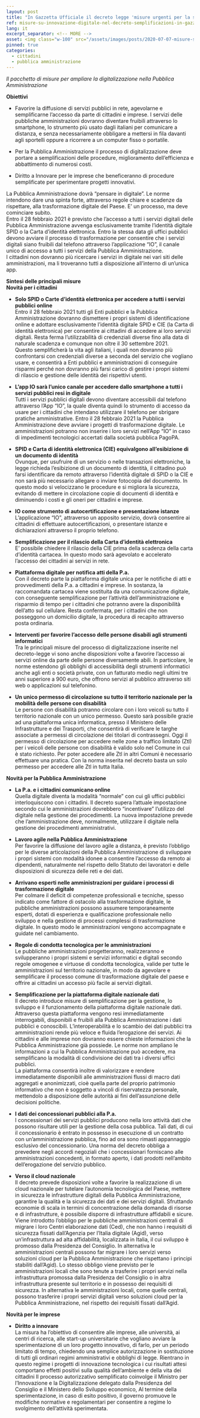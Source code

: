 ```yaml
---
layout: post
title: "In Gazzetta Ufficiale il decreto legge 'misure urgenti per la semplificazione e l'innovazione digitale'"
ref: misure-su-innovazione-digitale-nel-decreto-semplificazioni-in-gazzetta-uffiiale
lang: it
excerpt_separator: <!-- MORE -->
asset: <img class="w-100" src="/assets/images/posts/2020-07-07-misure-su-innovazione-digitale-nel-decreto-semplificazioni.jpg" alt="In Gazzetta Ufficiale il decreto legge 'misure urgenti per la semplificazione e l'innovazione digitale'"/>
pinned: true
categories:
  - cittadini
  - pubblica amministrazione
---
```


_Il pacchetto di misure per ampliare la digitalizzazione nella Pubblica Amministrazione_

<!-- MORE -->

**Obiettivi**  

-	Favorire la diffusione di servizi pubblici in rete, agevolarne e semplificarne l’accesso da parte di cittadini e imprese. I servizi delle pubbliche amministrazioni dovranno diventare fruibili attraverso lo smartphone, lo strumento più usato dagli italiani per comunicare a distanza, e senza necessariamente obbligare a  mettersi in fila davanti agli sportelli oppure a ricorrere a un computer fisso o portatile.  

-	Per la Pubblica Amministrazione il processo di digitalizzazione deve portare a semplificazioni delle procedure, miglioramento dell’efficienza e abbattimento di numerosi costi.  

-	Diritto a Innovare per le imprese che beneficeranno di procedure semplificate per sperimentare progetti innovativi.  

La Pubblica Amministrazione dovrà “pensare in digitale”. Le norme intendono dare una spinta forte, attraverso regole chiare e scadenze da rispettare, alla trasformazione digitale del Paese. E’ un processo, ma deve cominciare subito.  
Entro il 28 febbraio 2021 è previsto che l’accesso a tutti i servizi digitali delle Pubblica Amministrazione avvenga esclusivamente tramite l’identità digitale SPID o la Carta d’identità elettronica. Entro la stessa data gli uffici pubblici  devono avviare il processo di trasformazione per consentire che i servizi digitali siano fruibili dal  telefono attraverso l’applicazione “IO”, il canale unico di accesso a tutti i servizi della Pubblica Amministrazione.  
I cittadini non dovranno più ricercare i servizi in digitale nei vari siti delle amministrazioni, ma li troveranno tutti a disposizione  all’interno di un’unica app.  

**Sintesi delle principali misure**  
**Novità per i cittadini**  

* **Solo SPID o Carte d’identità elettronica  per accedere a tutti i servizi pubblici online**  
Entro il 28 febbraio 2021 tutti gli Enti pubblici e la Pubblica Amministrazione dovranno dismettere i propri sistemi di identificazione online e adottare esclusivamente l’identità digitale SPID e CIE (la Carta di identità elettronica) per consentire ai cittadini di accedere ai loro servizi digitali. Resta ferma l’utilizzabilità di credenziali diverse fino alla data di naturale scadenza e comunque non oltre il 30 settembre 2021.  
Questo semplificherà la vita agli italiani, i quali non dovranno più confrontarsi con credenziali diverse a seconda del servizio che vogliano usare, e consentirà a Enti pubblici e amministrazioni di conseguire risparmi perché non dovranno più farsi carico di gestire i propri sistemi di rilascio e gestione delle identità dei rispettivi utenti.  

* **L’app IO sarà l’unico canale per accedere dallo smartphone a tutti i servizi pubblici resi in digitale**  
Tutti i servizi pubblici digitali devono diventare accessibili dal telefono attraverso l’App “IO”, la quale diventa quindi lo strumento di accesso da usare per i cittadini che intendano utilizzare il telefono per sbrigare pratiche amministrative. Entro il 28 febbraio 2021 la Pubblica Amministrazione deve avviare i progetti  di  trasformazione digitale.  Le amministrazioni potranno non inserire i loro servizi nell’App “IO” in caso di impedimenti tecnologici accertati dalla società pubblica PagoPA.  

* **SPID e Carta di identità elettronica (CIE) equivalgono all’esibizione di un documento di identità**  
Ovunque, per usufruire di un servizio o nelle transazioni elettroniche, la legge richieda l’esibizione di un documento di identità, il cittadino può farsi identificare da remoto attraverso l’identità digitale di SPID o la CIE e non sarà più necessario allegare o inviare fotocopia del documento. In questo modo si velocizzano le procedure e si migliora la sicurezza, evitando di mettere in circolazione copie di documenti di identità e diminuendo i costi e gli oneri per cittadini e imprese.  

* **IO come strumento di autocertificazione e presentazione istanze**  
L’applicazione “IO”, attraverso un apposito servizio, dovrà consentire ai cittadini di effettuare autocertificazioni, o presentare istanze e dichiarazioni attraverso  il proprio telefono.  

* **Semplificazione per il rilascio della Carta d’identità elettronica**  
E’ possibile chiedere il rilascio della CIE prima della scadenza della carta d’identità cartacea. In questo modo sarà agevolato e accelerato l’accesso dei cittadini ai servizi in rete.  

* **Piattaforma digitale per notifica atti della P.a.**  
Con il decreto parte la piattaforma digitale unica per le notifiche di atti e provvedimenti della P.a. a cittadini e imprese. In sostanza, la raccomandata cartacea viene sostituita da una comunicazione digitale, con  conseguente semplificazione per l’attività dell’amministrazione e risparmio di tempo per i cittadini che potranno avere la disponibilità dell’atto sul cellulare. Resta confermata, per i cittadini che non posseggono un domicilio digitale, la procedura di recapito attraverso posta ordinaria.  

* **Interventi per favorire l’accesso delle persone disabili agli strumenti informatici**  
Tra le principali misure del processo di digitalizzazione inserite nel decreto-legge vi sono anche disposizioni volte a favorire l’accesso ai servizi online da parte delle persone diversamente abili.  In particolare, le norme estendono gli obblighi di accessibilità degli strumenti informatici anche agli enti o società private, con un fatturato medio negli ultimi tre anni  superiore a 900 euro, che offrono servizi al pubblico attraverso siti web o applicazioni sul telefonino.  

* **Un unico permesso di circolazione su tutto il  territorio nazionale per la mobilità delle persone con disabilità**  
Le persone con disabilità potranno circolare con i loro veicoli su tutto il territorio nazionale con un unico permesso. Questo sarà possibile grazie ad una piattaforma unica informatica, presso il Ministero delle Infrastrutture e dei Trasporti, che consentirà di verificare le targhe associate a permessi di circolazione dei titolari di contrassegni. Oggi il permesso di circolazione per accedere nelle zone a traffico limitato (Ztl) per i veicoli delle persone con disabilità è valido solo nel Comune in cui è stato richiesto. Per poter accedere alle Ztl in altri Comuni è necessario effettuare una pratica. Con la norma inserita nel decreto basta un solo permesso per accedere alle Ztl in tutta Italia.  

**Novità per la Pubblica Amministrazione**  
* **La P.a. e i cittadini comunicano online**  
Quella digitale diventa la modalità “normale” con cui gli uffici pubblici interloquiscono con i cittadini. Il decreto supera l’attuale impostazione secondo cui le amministrazioni dovrebbero “incentivare” l’utilizzo del digitale nella gestione dei procedimenti. La nuova impostazione prevede che l’amministrazione deve, normalmente, utilizzare il digitale nella gestione dei procedimenti amministrativi.  

* **Lavoro agile nella Pubblica Amministrazione**  
Per favorire la diffusione del lavoro agile a distanza, è previsto l’obbligo per le diverse articolazioni della Pubblica Amministrazione di sviluppare i propri sistemi con modalità idonee a consentire l’accesso da remoto ai dipendenti, naturalmente nel rispetto dello Statuto dei lavoratori e delle disposizioni di sicurezza delle reti e dei dati.  

* **Arrivano esperti nelle amministrazioni per guidare i processi di trasformazione digitale**  
Per colmare il deficit di competenze professionali e tecniche, spesso indicato come fattore di ostacolo alla trasformazione digitale, le pubbliche amministrazioni possono  assumere temporaneamente esperti, dotati di esperienza e qualificazione professionale nello sviluppo e nella gestione di processi complessi di trasformazione digitale. In questo modo le amministrazioni vengono accompagnate e guidate nel cambiamento.  

* **Regole di condotta tecnologica per le amministrazioni**  
Le pubbliche amministrazioni progetteranno, realizzeranno e svilupperanno i propri sistemi e servizi informatici e digitali secondo regole omogenee e virtuose di condotta tecnologica, valide per tutte le amministrazioni sul territorio nazionale, in modo da agevolare e semplificare il processo comune di trasformazione digitale del paese e offrire ai cittadini un accesso più facile ai servizi digitali.

* **Semplificazione per la piattaforma digitale nazionale dati**  
Il decreto introduce misure di semplificazione per la gestione, lo sviluppo e il funzionamento della piattaforma digitale nazionale dati. Attraverso questa piattaforma vengono resi immediatamente interrogabili, disponibili e fruibili alla Pubblica Amministrazione i dati pubblici e conoscibili. L’interoperabilità e lo scambio dei dati pubblici tra amministrazioni rende più veloce e fluida l’erogazione dei servizi. Ai cittadini e alle imprese non dovranno essere chieste informazioni che la Pubblica Amministrazione già possiede. Le norme non ampliano le informazioni a cui la Pubblica Amministrazione può accedere, ma semplificano la modalità di condivisione dei dati tra i diversi uffici pubblici.  
La piattaforma consentirà inoltre di valorizzare e rendere immediatamente disponibili alle amministrazioni flussi di macro dati aggregati e anonimizzati, cioè quella parte del proprio patrimonio informativo che non è soggetto a vincoli di riservatezza personale, mettendolo a disposizione delle autorità ai fini dell’assunzione delle decisioni politiche.  

* **I dati dei concessionari pubblici alla P.a.**  
I concessionari dei servizi pubblici producono nella loro attività  dati che possono risultare utili per la gestione della cosa pubblica. Tali dati, di cui il concessionario è entrato in possesso in esecuzione di un contratto con un’amministrazione pubblica, fino ad ora sono rimasti appannaggio esclusivo del concessionario. Una norma del decreto obbliga a prevedere negli accordi negoziali che i concessionari forniscano alle amministrazioni concedenti, in formato aperto, i dati prodotti nell’ambito dell’erogazione del servizio pubblico.  

* **Verso il cloud nazionale**  
Il decreto prevede disposizioni volte a favorire la realizzazione di un cloud nazionale per tutelare l’autonomia tecnologica del Paese, mettere in sicurezza le infrastrutture digitali della Pubblica Amministrazione, garantire la qualità e la sicurezza dei dati e dei servizi digitali. Sfruttando economie di scala in termini di concentrazione della domanda di risorse e di infrastrutture, è possibile disporre di infrastrutture affidabili e sicure.  
Viene introdotto l’obbligo per le pubbliche amministrazioni centrali di migrare i loro Centri elaborazione dati (Ced), che non hanno i requisiti di sicurezza fissati dall’Agenzia per l’Italia digitale (Agid), verso un’infrastruttura ad alta affidabilità, localizzata in Italia, il cui sviluppo è promosso dalla Presidenza del Consiglio. In alternativa le amministrazioni centrali possono far migrare i loro servizi verso soluzioni cloud per la Pubblica Amministrazione  che rispettano i principi stabiliti dall’Agid). Lo stesso obbligo viene previsto per le amministrazioni locali che sono tenute a trasferire i propri servizi nella infrastruttura promossa dalla Presidenza del Consiglio o in altra infrastruttura presente sul territorio e in possesso dei requisiti di sicurezza. In alternativa le amministrazioni locali, come quelle centrali, possono trasferire i propri servizi digitali verso soluzioni cloud per la Pubblica Amministrazione, nel rispetto dei requisiti fissati dall’Agid.  


**Novità per le imprese**  
* **Diritto a innovare**  
La misura ha l’obiettivo di consentire alle imprese, alle università, ai centri di ricerca, alle start-up universitarie che vogliano avviare la sperimentazione di un loro progetto innovativo, di farlo, per un periodo limitato di tempo, chiedendo una semplice autorizzazione in sostituzione di tutti gli ordinari regimi amministrativi e obblighi di legge. Rientrano in questo regime i progetti di innovazione tecnologica i cui risultati attesi comportano effetti positivi sulla qualità dell’ambiente e della vita dei cittadini  Il processo autorizzativo semplificato coinvolge il Ministro per l’Innovazione e la Digitalizzazione delegato dalla Presidenza del Consiglio e  il Ministero dello Sviluppo economico, Al termine della sperimentazione, in caso di esito positivo, il governo promuove le modifiche normative e regolamentari per consentire a regime lo svolgimento dell’attività sperimentata.  